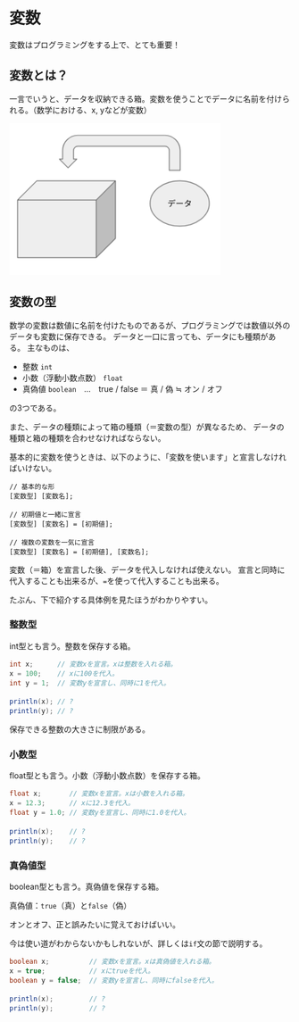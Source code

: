 # 変数

変数はプログラミングをする上で、とても重要！

## 変数とは？

一言でいうと、データを収納できる箱。変数を使うことでデータに名前を付けられる。（数学における、x, yなどが変数）

![var](../img/chap01/variable.png)

## 変数の型
数学の変数は数値に名前を付けたものであるが、プログラミングでは数値以外のデータも変数に保存できる。
データと一口に言っても、データにも種類がある。
主なものは、

- 整数 `int`
- 小数（浮動小数点数） `float`
- 真偽値 `boolean`　…　true / false ＝ 真 / 偽 ≒ オン / オフ

の3つである。

また、データの種類によって箱の種類（＝変数の型）が異なるため、
データの種類と箱の種類を合わせなければならない。

基本的に変数を使うときは、以下のように、「変数を使います」と宣言しなければいけない。

```
// 基本的な形
[変数型] [変数名];

// 初期値と一緒に宣言
[変数型] [変数名] = [初期値];

// 複数の変数を一気に宣言
[変数型] [変数名] = [初期値], [変数名];
```

変数（＝箱）を宣言した後、データを代入しなければ使えない。
宣言と同時に代入することも出来るが、`=`を使って代入することも出来る。

たぶん、下で紹介する具体例を見たほうがわかりやすい。

### 整数型

int型とも言う。整数を保存する箱。

```java
int x;      // 変数xを宣言。xは整数を入れる箱。
x = 100;    // xに100を代入。
int y = 1;  // 変数yを宣言し、同時に1を代入。

println(x); // ?
println(y); // ?
```

保存できる整数の大きさに制限がある。

### 小数型

float型とも言う。小数（浮動小数点数）を保存する箱。

```java
float x;       // 変数xを宣言。xは小数を入れる箱。
x = 12.3;      // xに12.3を代入。
float y = 1.0; // 変数yを宣言し、同時に1.0を代入。

println(x);    // ?
println(y);    // ?
```


### 真偽値型

boolean型とも言う。真偽値を保存する箱。

真偽値：`true`（真）と`false`（偽）

オンとオフ、正と誤みたいに覚えておけばいい。

今は使い道がわからないかもしれないが、詳しくは`if`文の節で説明する。

```java
boolean x;          // 変数xを宣言。xは真偽値を入れる箱。
x = true;           // xにtrueを代入。
boolean y = false;  // 変数yを宣言し、同時にfalseを代入。

println(x);         // ?
println(y);         // ?
```
